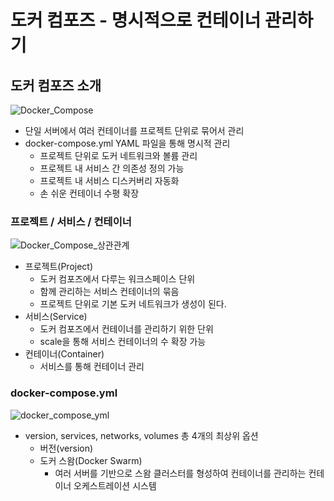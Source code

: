 # 도커 컴포즈 - 명시적으로 컨테이너 관리하기
## 도커 컴포즈 소개 
![Docker_Compose](https://github.com/joosang425/study-devops/assets/68217970/ca31dddf-3832-43a2-89ec-1f7f5c33bdb7)
- 단일 서버에서 여러 컨테이너를 프로젝트 단위로 묶어서 관리
- docker-compose.yml YAML 파일을 통해 명시적 관리
  - 프로젝트 단위로 도커 네트워크와 볼륨 관리
  - 프로젝트 내 서비스 간 의존성 정의 가능
  - 프로젝트 내 서비스 디스커버리 자동화
  - 손 쉬운 컨테이너 수평 확장
### 프로젝트 / 서비스 / 컨테이너
![Docker_Compose_상관관계](https://github.com/joosang425/study-devops/assets/68217970/c351c644-0234-40d2-ba80-63fd879d8052)
- 프로젝트(Project)
  - 도커 컴포즈에서 다루는 워크스페이스 단위
  - 함께 관리하는 서비스 컨테이너의 묶음
  - 프로젝트 단위로 기본 도커 네트워크가 생성이 된다.
- 서비스(Service)
  - 도커 컴포즈에서 컨테이너를 관리하기 위한 단위
  - scale을 통해 서비스 컨테이너의 수 확장 가능
- 컨테이너(Container)
  - 서비스를 통해 컨테이너 관리
### docker-compose.yml
![docker_compose_yml](https://github.com/joosang425/study-devops/assets/68217970/495f4a6f-df48-4839-b287-1608d6733cb4)
- version, services, networks, volumes 총 4개의 최상위 옵션
  - 버전(version)
  - 도커 스왐(Docker Swarm)
    - 여러 서버를 기반으로 스왐 클러스터를 형성하여 컨테이너를 관리하는 컨테이너 오케스트레이션 시스템
